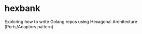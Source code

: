 # hexbank
Exploring how to write Golang repos using Hexagonal Architecture (Ports/Adaptors pattern)
